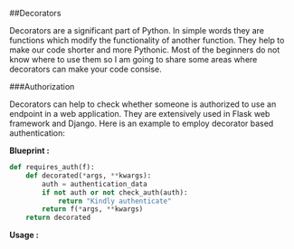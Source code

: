 ##Decorators

Decorators are a significant part of Python. In simple words they are functions which modify the functionality of another function. They help to make our code shorter and more Pythonic. Most of the beginners do not know where to use them so I am going to share some areas where decorators can make your code consise.

###Authorization

Decorators can help to check whether someone is authorized to use an endpoint in a web application. They are extensively used in Flask web framework and Django. Here is an example to employ decorator based authentication:

__Blueprint :__

```python
def requires_auth(f):
    def decorated(*args, **kwargs):
        auth = authentication_data
        if not auth or not check_auth(auth):
            return "Kindly authenticate"
        return f(*args, **kwargs)
    return decorated
```
__Usage :__
